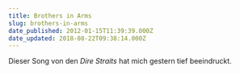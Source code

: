 ```yaml
---
title: Brothers in Arms
slug: brothers-in-arms
date_published: 2012-01-15T11:39:39.000Z
date_updated: 2018-08-22T09:38:14.000Z
---
```


Dieser Song von den *Dire Straits* hat mich gestern tief beeindruckt. 
